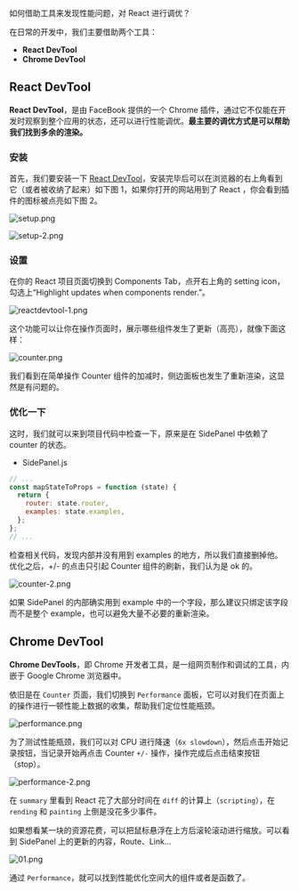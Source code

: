 如何借助工具来发现性能问题，对 React 进行调优？

在日常的开发中，我们主要借助两个工具：

- **React DevTool**
- **Chrome DevTool**

## React DevTool

**React DevTool**，是由 FaceBook 提供的一个 Chrome 插件，通过它不仅能在开发时观察到整个应用的状态，还可以进行性能调优。**最主要的调优方式是可以帮助我们找到多余的渲染。**

### 安装

首先，我们要安装一下 [React DevTool](https://chrome.google.com/webstore/detail/react-developer-tools/fmkadmapgofadopljbjfkapdkoienihi)，安装完毕后可以在浏览器的右上角看到它（或者被收纳了起来）如下图 1，如果你打开的网站用到了 React ，你会看到插件的图标被点亮如下图 2。

![setup.png](https://p6-juejin.byteimg.com/tos-cn-i-k3u1fbpfcp/2461838dcc7c47079082434c6893695f~tplv-k3u1fbpfcp-watermark.image)

![setup-2.png](https://p1-juejin.byteimg.com/tos-cn-i-k3u1fbpfcp/57ae2ae4ec8843acbf442522d6d91cb1~tplv-k3u1fbpfcp-watermark.image)

### 设置

在你的 React 项目页面切换到 Components Tab，点开右上角的 setting icon，勾选上“Highlight updates when components render.”。

![reactdevtool-1.png](https://p1-juejin.byteimg.com/tos-cn-i-k3u1fbpfcp/6b66dce7a5e8494d84fc39e5f05b4668~tplv-k3u1fbpfcp-watermark.image)

这个功能可以让你在操作页面时，展示哪些组件发生了更新（高亮），就像下面这样：

![counter.png](https://p3-juejin.byteimg.com/tos-cn-i-k3u1fbpfcp/372171b47e22420e84bca8647c93759d~tplv-k3u1fbpfcp-watermark.image)

我们看到在简单操作 Counter 组件的加减时，侧边面板也发生了重新渲染，这显然是有问题的。

### 优化一下

这时，我们就可以来到项目代码中检查一下，原来是在 SidePanel 中依赖了 counter 的状态。

- SidePanel.js

```js
// ...
const mapStateToProps = function (state) {
  return {
    router: state.router,
    examples: state.examples,
  };
};
// ...
```

检查相关代码，发现内部并没有用到 examples 的地方，所以我们直接删掉他。优化之后，+/- 的点击只引起 Counter 组件的刷新，我们认为是 ok 的。

![counter-2.png](https://p1-juejin.byteimg.com/tos-cn-i-k3u1fbpfcp/943c8f01a25b42eeaed26a416706d648~tplv-k3u1fbpfcp-watermark.image)

如果 SidePanel 的内部确实用到 example 中的一个字段，那么建议只绑定该字段而不是整个 example，也可以避免大量不必要的重新渲染。

## Chrome DevTool

**Chrome DevTools**，即 Chrome 开发者工具，是一组网页制作和调试的工具，内嵌于 Google Chrome 浏览器中。

依旧是在 `Counter` 页面，我们切换到 `Performance` 面板，它可以对我们在页面上的操作进行一顿性能上数据的收集，帮助我们定位性能瓶颈。

![performance.png](https://p1-juejin.byteimg.com/tos-cn-i-k3u1fbpfcp/4a8be378e7a44ceb938408c7f5b1c983~tplv-k3u1fbpfcp-watermark.image)

为了测试性能瓶颈，我们可以对 CPU 进行降速（`6x slowdown`），然后点击开始记录按钮，当记录开始再点击 Counter `+/-` 操作，操作完成后点击结束按钮（stop）。

![performance-2.png](https://p1-juejin.byteimg.com/tos-cn-i-k3u1fbpfcp/1bb816fc46f8499c84f35f12b259f51b~tplv-k3u1fbpfcp-watermark.image)

在 `summary` 里看到 React 花了大部分时间在 `diff` 的计算上（`scripting`），在 `rending` 和 `painting` 上倒是没花多少事件。

如果想看某一块的资源花费，可以把鼠标悬浮在上方后滚轮滚动进行缩放。可以看到 SidePanel 上的更新的内容，Route、Link...

![01.png](https://p1-juejin.byteimg.com/tos-cn-i-k3u1fbpfcp/5bc05b46a9d94d30a5fda6cd591180fe~tplv-k3u1fbpfcp-watermark.image)

通过 `Performance`，就可以找到性能优化空间大的组件或者是函数了。
